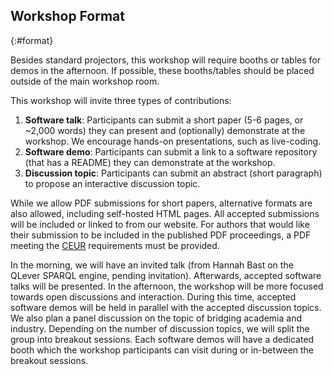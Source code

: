 ## Workshop Format
{:#format}

<!-- The intended mix of events, such as paper presentations, invited talks, panels, demos, and general discussion (either a tentative tabular schedule or a one paragraph summary).
We welcome workshops with an innovative structure and a diverse programme that attracts various types of contributions and ensures rich interactions. -->

Besides standard projectors, this workshop will require booths or tables for demos in the afternoon.
If possible, these booths/tables should be placed outside of the main workshop room.

This workshop will invite three types of contributions:

1. **Software talk**: Participants can submit a short paper (5-6 pages, or ~2,000 words) they can present and (optionally) demonstrate at the workshop. We encourage hands-on presentations, such as live-coding.
2. **Software demo**: Participants can submit a link to a software repository (that has a README) they can demonstrate at the workshop.
3. **Discussion topic**: Participants can submit an abstract (short paragraph) to propose an interactive discussion topic.

While we allow PDF submissions for short papers, alternative formats are also allowed, including self-hosted HTML pages.
All accepted submissions will be included or linked to from our website.
For authors that would like their submission to be included in the published PDF proceedings,
a PDF meeting the [CEUR](https://ceur-ws.org/) requirements must be provided.

In the morning, we will have an invited talk (from Hannah Bast on the QLever SPARQL engine, pending invitation).
Afterwards, accepted software talks will be presented.
In the afternoon, the workshop will be more focused towards open discussions and interaction.
During this time, accepted software demos will be held in parallel with the accepted discussion topics.
We also plan a panel discussion on the topic of bridging academia and industry.
Depending on the number of discussion topics, we will split the group into breakout sessions.
Each software demos will have a dedicated booth which the workshop participants can visit during or in-between the breakout sessions.
